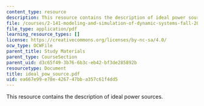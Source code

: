 ```yaml
---
content_type: resource
description: This resource contains the description of ideal power sources.
file: /courses/2-141-modeling-and-simulation-of-dynamic-systems-fall-2006/ea667e99e78e426747bba357c61f4dd5_ideal_pow_source.pdf
file_type: application/pdf
learning_resource_types: []
license: https://creativecommons.org/licenses/by-nc-sa/4.0/
ocw_type: OCWFile
parent_title: Study Materials
parent_type: CourseSection
parent_uid: d3c65f49-3b76-6b3c-eb42-bf3de285892b
resourcetype: Document
title: ideal_pow_source.pdf
uid: ea667e99-e78e-4267-47bb-a357c61f4dd5
---
```

This resource contains the description of ideal power sources.